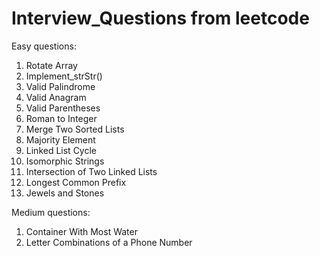 # Interview_Questions from leetcode

Easy questions:
1. Rotate Array
2. Implement_strStr()
3. Valid Palindrome
4. Valid Anagram
5. Valid Parentheses
6. Roman to Integer
7. Merge Two Sorted Lists
8. Majority Element
9. Linked List Cycle
10. Isomorphic Strings
11. Intersection of Two Linked Lists
12. Longest Common Prefix
13. Jewels and Stones

Medium questions:
1. Container With Most Water
2. Letter Combinations of a Phone Number


